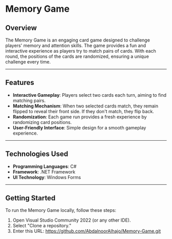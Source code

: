# Memory Game

## Overview
The Memory Game is an engaging card game designed to challenge players' memory and attention skills. 
The game provides a fun and interactive experience as players try to match pairs of cards. 
With each round, the positions of the cards are randomized, ensuring a unique challenge every time.

---

## Features
- **Interactive Gameplay**: Players select two cards each turn, aiming to find matching pairs.
- **Matching Mechanism**: When two selected cards match, they remain flipped to reveal their front side. If they don't match, they flip back.
- **Randomization**: Each game run provides a fresh experience by randomizing card positions.
- **User-Friendly Interface**: Simple design for a smooth gameplay experience.

---

## Technologies Used
- **Programming Languages**: C#
- **Framework**: .NET Framework
- **UI Technology**: Windows Forms

---

## Getting Started
To run the Memory Game locally, follow these steps:
1. Open Visual Studio Community 2022 (or any other IDE).
2. Select "Clone a repository."
3. Enter this URL: https://github.com/AbdalnoorAlhajo/Memory-Game.git
